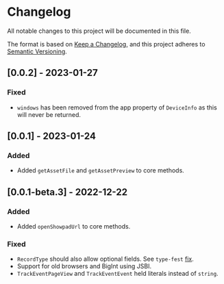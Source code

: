 # Changelog

All notable changes to this project will be documented in this file.

The format is based on [Keep a Changelog](https://keepachangelog.com/en/1.0.0/), and this project adheres to
[Semantic Versioning](https://semver.org/).

## [0.0.2] - 2023-01-27

### Fixed

- `windows` has been removed from the app property of `DeviceInfo` as this will never be returned.

## [0.0.1] - 2023-01-24

### Added

- Added `getAssetFile` and `getAssetPreview` to core methods.

## [0.0.1-beta.3] - 2022-12-22

### Added

- Added `openShowpadUrl` to core methods.

### Fixed

- `RecordType` should also allow optional fields. See `type-fest` [fix](https://github.com/sindresorhus/type-fest/pull/465).
- Support for old browsers and BigInt using JSBI.
- `TrackEventPageView` and `TrackEventEvent` held literals instead of `string`.
